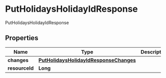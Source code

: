 

# PutHolidaysHolidayIdResponse

PutHolidaysHolidayIdResponse

## Properties

| Name | Type | Description | Notes |
|------------ | ------------- | ------------- | -------------|
|**changes** | [**PutHolidaysHolidayIdResponseChanges**](PutHolidaysHolidayIdResponseChanges.md) |  |  [optional] |
|**resourceId** | **Long** |  |  [optional] |



